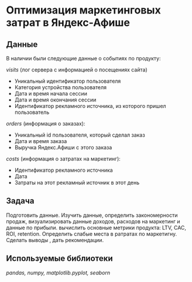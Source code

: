 
# Оптимизация маркетинговых затрат в Яндекс-Афише


## Данные

В наличии были следующие данные о событиях по продукту:

*visits* (лог сервера с информацией о посещениях сайта)
 - Уникальный идентификатор пользователя
 - Категория устройства пользователя
 - Дата и время начала сессии
 - Дата и время окончания сессии
 - Идентификатор рекламного источника, из которого пришел пользователь

*orders* (информация о заказах):
 - Уникальный id пользователя, который сделал заказ
 - Дата и время заказа
 - Выручка Яндекс.Афиши с этого заказа

*costs* (информация о затратах на маркетинг):
- Идентификатор рекламного источника
- Дата
- Затраты на этот рекламный источник в этот день

## Задача

Подготовить данные. Изучить данные, определить закономерности продаж, визуализировать данные доходов, расходов на маркетинг и данные по прибыли. вычислить основные метрики продукта: LTV, CAC, ROI, retention. Определить слабые места в ратратах по маркетигну. Сделать выводы , дать рекомендации.

## Используемые библиотеки
*pandas, numpy, matplotlib.pyplot, seaborn*

